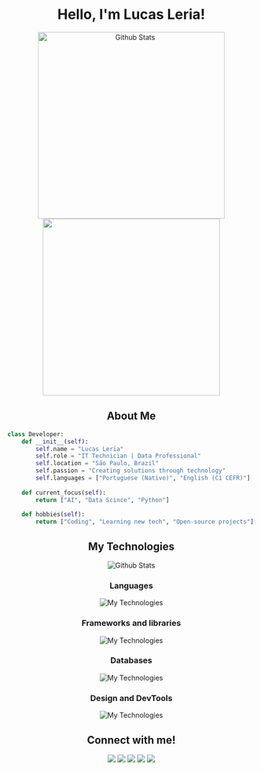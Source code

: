 <div align="center">
  
# Hello, I'm Lucas Leria!

<img width=380 src="https://github-readme-streak-stats.herokuapp.com/?user=lucasgleria&theme=dark&hide_border=false" alt="Github Stats"/>  
<img width=360 src="https://github-readme-stats.vercel.app/api?username=lucasgleria&theme=dark&rank_icon=github&ring_color=FFA500"/>


## About Me
</div>

```python
class Developer:
    def __init__(self):
        self.name = "Lucas Leria"
        self.role = "IT Technician | Data Professional"
        self.location = "São Paulo, Brazil"
        self.passion = "Creating solutions through technology"
        self.languages = ["Portuguese (Native)", "English (C1 CEFR)"]
        
    def current_focus(self):
        return ["AI", "Data Scince", "Python"]
    
    def hobbies(self):
        return ["Coding", "Learning new tech", "Open-source projects"]
```

<div align="center">

## My Technologies

<img src="https://github-readme-stats.vercel.app/api/top-langs/?username=lucasgleria&theme=dark&hide_border=false&include_all_commits=true&count_private=true&layout=compact" alt="Github Stats"/>

### Languages
![My Technologies](https://skillicons.dev/icons?i=md,php,nodejs,r&theme=dark)

### Frameworks and libraries
![My Technologies](https://skillicons.dev/icons?i=tensorflow,django,flask,fastapi,jquery,tailwind,prisma&theme=dark)

### Databases
![My Technologies](https://skillicons.dev/icons?i=mysql,sqlite,postgres,mongodb,planetscale&theme=dark)

### Design and DevTools
![My Technologies](https://skillicons.dev/icons?i=figma,git,vercel,docker&theme=dark)

## Connect with me!

<a href="https://www.linkedin.com/in/lucasleria/" target="_blank"><img src="https://img.shields.io/badge/-LinkedIn-%230077B5?style=plastic&logo=linkedin&logoColor=white" target="_blank"></a> 
<a href="https://api.whatsapp.com/send?phone=5511945735280&text=Olá!%20acessei%20seu%20perfil%20pelo%20GitHub%20e%20gostaria%20de%20falar%20com%20você!" target="_blank"><img src="https://img.shields.io/badge/WhatsApp-25D366?style=plastic&logo=whatsapp&logoColor=white" target="_blank"></a>
<a href="https://discord.gg/Sgz3EyqKkP" target="_blank"><img src="https://img.shields.io/badge/Discord-7289DA?style=plastic&logo=discord&logoColor=white" target="_blank"></a> 
<a href="https://lucasgleria.github.io/resume/" target="_blank"><img src="https://img.shields.io/badge/Curriculum-FF5722?style=plastic&logo=todoist&logoColor=white" target="_blank"></a> 
<a href="mailto:lucasleria17@gmail.com?subject=Ol%C3%A1!%20acessei%20seu%20perfil%20pelo%20GitHub%20e%20gostaria%20de%20falar%20com%20voc%C3%AA!&body=_Escreva%20aqui%20sua%20mensagem_" target="_blank"> <img src="https://img.shields.io/badge/Gmail-D14836?style=plastic&logo=gmail&logoColor=white" target="_blank"></a>
  
</div>
